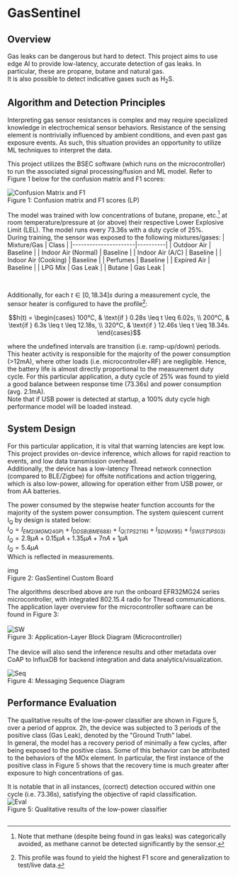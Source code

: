 # GasSentinel

## Overview 
Gas leaks can be dangerous but hard to detect. This project aims to use edge AI to provide low-latency, accurate detection of gas leaks. In particular, these are propane, butane and natural gas.<br>
It is also possible to detect indicative gases such as H<sub>2</sub>S.

## Algorithm and Detection Principles
Interpreting gas sensor resistances is complex and may require specialized knowledge in electrochemical sensor behaviors. Resistance of the sensing element is nontrivially influenced by ambient conditions, and even past gas exposure events. As such, this situation provides an opportunity to utilize ML techniques to interpret the data.<br>

This project utilizes the BSEC software (which runs on the microcontroller) to run the associated signal processing/fusion and ML model. Refer to Figure 1 below for the confusion matrix and F1 scores:<br>

![Confusion Matrix and F1](https://github.com/J0JIng/OdorGuard/blob/main/Doc/f1_lp.png)<br>
Figure 1: Confusion matrix and F1 scores (LP)<br>

The model was trained with low concentrations of butane, propane, etc.[^1] at room temperature/pressure at (or above) their respective Lower Explosive Limit (LEL). The model runs every 73.36s with a duty cycle of 25%.<br>
During training, the sensor was exposed to the following mixtures/gases:
| Mixture/Gas          | Class    |
|----------------------|----------|
| Outdoor Air          | Baseline |
| Indoor Air (Normal)  | Baseline |
| Indoor Air (A/C)     | Baseline |
| Indoor Air (Cooking) | Baseline |
| Perfumes             | Baseline |
| Expired Air          | Baseline |
| LPG Mix              | Gas Leak |
| Butane               | Gas Leak |

<br>


Additionally, for each $t \in [0, 18.34]s$ during a measurement cycle, the sensor heater is configured to have the profile[^2]:
```math
h(t) = \begin{cases}
   100°C, & \text{if } 0.28s \leq t \leq 6.02s, \\
  200°C, & \text{if } 6.3s \leq t \leq 12.18s, \\
  320°C, & \text{if } 12.46s \leq t \leq 18.34s.
\end{cases}
```
where the undefined intervals are transition (i.e. ramp-up/down) periods. This heater activity is responsible for the majority of the power consumption (>12mA), where other loads (i.e. microcontroller+RF) are negligible. Hence, the battery life is almost directly proportional to the measurement duty cycle. For this particular application, a duty cycle of 25% was found to yield a good balance between response time (73.36s) and power consumption (avg. 2.1mA).<br>
Note that if USB power is detected at startup, a 100% duty cycle high performance model will be loaded instead.
<br>

## System Design
For this particular application, it is vital that warning latencies are kept low. This project provides on-device inference, which allows for rapid reaction to events, and low data transmission overhead.<br>
Additionally, the device has a low-latency Thread network connection (compared to BLE/Zigbee) for offsite notifications and action triggering, which is also low-power, allowing for operation either from USB power, or from AA batteries. <br>

The power consumed by the stepwise heater function accounts for the majority of the system power consumption. The system quiescent current I<sub>Q</sub> by design is stated below:<br>
$I_{Q} = I_{EM2(MGM240P)} + I_{DDSB(BME688)} + I_{Q(TPS2116)} + I_{SD(MX95)} + I_{SW(ST1PS03)}$<br>
$I_{Q} = 2.9μA + 0.15μA + 1.35μA + 7nA + 1μA$<br>
$I_{Q} = 5.4μA$<br>
Which is reflected in measurements. <br>

img<br>
Figure 2: GasSentinel Custom Board<br>

The algorithms described above are run the onboard EFR32MG24 series microcontroller, with integrated 802.15.4 radio for Thread communications.<br>
The application layer overview for the microcontroller software can be found in Figure 3:<br><br>
![SW](https://github.com/J0JIng/OdorGuard/blob/main/Doc/sw.png)<br>
Figure 3: Application-Layer Block Diagram (Microcontroller)<br>
<br>
The device will also send the inference results and other metadata over CoAP to InfluxDB for backend integration and data analytics/visualization.<br>

![Seq](https://github.com/J0JIng/OdorGuard/blob/main/Doc/seq.jpg)<br>
Figure 4: Messaging Sequence Diagram

## Performance Evaluation
The qualitative results of the low-power classifier are shown in Figure 5, over a period of approx. 2h, the device was subjected to 3 periods of the positive class (Gas Leak), denoted by the "Ground Truth" label.<br>
In general, the model has a recovery period of minimally a few cycles, after being exposed to the positive class. Some of this behavior can be attributed to the behaviors of the MOx element. In particular, the first instance of the positive class in Figure 5 shows that the recovery time is much greater after exposure to high concentrations of gas.<br>

It is notable that in all instances, (correct) detection occured within one cycle (i.e. 73.36s), satisfying the objective of rapid classification.<br>
![Eval](https://github.com/J0JIng/OdorGuard/blob/main/Doc/eval.jpg)<br>
Figure 5: Qualitative results of the low-power classifier
## 
[^1]: Note that methane (despite being found in gas leaks) was categorically avoided, as methane cannot be detected significantly by the sensor.
[^2]: This profile was found to yield the highest F1 score and generalization to test/live data.
